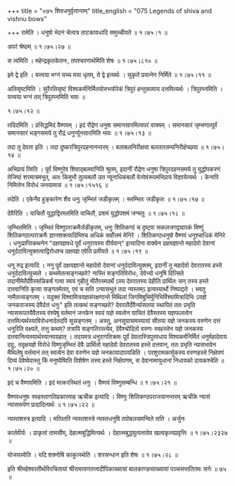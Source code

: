 +++
title = "०७५ शिवधनुर्वृत्तान्तम्"
title_english = "075 Legends of shiva and vishnu bows"

+++
रामेति । धनुषो भेदनं चेत्यत्र ताटकावधादि समुच्चीयते  ॥  १।७५।१ ॥   

  

अपरं श्रेष्ठम्  ॥  १।७५।२७ ॥   

  

स त्वमिति । महेन्द्रकृतकेतनः, तपश्चरणार्थमिति शेषः  ॥  १।७५।८१० ॥   

  

इमे द्वे इति । यत्त्वया भग्नं यच्च मया धृतम्, ते द्वे इत्यर्थः । सुकृते प्रयत्नेन निर्मिते  ॥  १।७५।११ ॥   

  

अतिसृष्टमिति । सुरैरतिसृष्टं विश्वकर्मनिर्मितयोरुभयोरेकं त्रिपुरं हन्तुकामाय दत्तमित्यर्थः । त्रिपुरघ्नमिति । यत्त्वया भग्नं तत् त्रिपुरघ्नमिति भावः  ॥   

१।७५।१२  ॥   

तदिदमिति । प्रसिद्धमिदं वैष्णवम् । इदं रौद्रेण धनुषा समानसारमित्यपरं वाक्यम् । समानसारं जृम्भणात्पूर्वं समानसारं भङ्गसमये तु रौद्रं धनुर्न्यूनसारमिति भावः  ॥  १।७५।१३ ॥   

  

तदा तु देवता इति । तदा दुष्करत्रिपुरदहनानन्तरम् । बलाबलनिरीक्षया बलतारतम्यनिरीक्षेच्छया  ॥  १।७५।१४ ॥   

  

अभिप्रायं त्विति । पूर्वं विष्णुरेव शिवाद्बलवानिति श्रुतम्, इदानीं रौद्रेण धनुषा त्रिपुरदहनसमये तु युद्धोपकरणं तेजिष्ठं शरमात्रमभूत्, अतः किमुभौ तुल्यबलौ उत न्यूनाधिकबलौ वेत्येवंरूपमभिप्रायं विज्ञायेत्यर्थः । केनापि निमित्तेन विरोधं जनयामास  ॥  १।७५।१५१६ ॥   

  

तदेति । एकेनैव हुङ्कारेण शैव धनुः जृम्भितं जडीकृतम् । स्तम्भितः जडीकृतः  ॥  १।७५।१७ ॥   

  

देवैरिति । याचितौ युद्धाद्विरमतमिति याचितौ, प्रशमं युद्धोपशमं जग्मतुः  ॥  १।७५।१८ ॥   

  

जृम्भितमिति । जृम्भितं विष्णुपराक्रमैर्जडीकृतम्, धनुः शितिकण्ठं च दृष्ट्वा सकलजगद्व्यापकं विष्णुं शितिकण्ठात्पराक्रमैः ज्ञानशक्त्यादिभिश्च अधिकं सर्वोत्तमं मेनिरे । शितिकण्ठधनुषो वैष्णवं धनुश्चाधिकं मेनिरे । धनुःप्राप्तिकथनेन "दक्षयज्ञवधे पूर्वं धनुरायस्य वीर्यवान्" इत्यादिना वाक्येन दक्षयज्ञान्ते महादेवो देवानां धनुर्ददावित्युक्तत्वाद्विरोधश्च दक्षयज्ञ एवेति प्रतीयते  ॥  १।७५।१९ ॥   

  

धनू रुद्र इत्यादि । ननु पूर्वं दक्षयज्ञान्ते महादेवो देवानां धनुर्ददावित्युक्तम्, इदानीं तु महादेवो देवरातस्य हस्ते धनुर्ददावित्युच्यते । कथमेतत्सङ्गच्छते? नास्ति सङ्गतिविरोधः, देवेभ्यो धनुषि दित्सिते तदानीमेतैर्देवैस्सन्निकर्षं गत्वा स्वयं गृहीतुं भीतैरस्मदर्थे ऽस्य देवरातस्य देहीति प्रार्थितः सन् तस्य हस्ते दत्तवानिति कृत्वा सङ्गतमेतत्, एवं च सति ऽन्यासभूतं तदा न्यस्तम्ऽ इत्यस्यार्थो निष्पद्यते । भवतु नामैतत्सङ्गतम् । यदुक्तं विश्वामित्रयज्ञसंरक्षणान्ते मिथिलां जिगमिषुभिर्मुनिभिर्विश्वामित्रादिभिः ऽयज्ञे जनकराजस्य देवैर्दत्तं धनुः" इति तत्कथं सङ्गच्छते? देवरातैर्देवैर्न्यासतया स्थापितं ततः प्रभृति न्यासरूपतयैवैतस्य वंश्येषु वर्तमानं जनकेन स्वयं यज्ञे स्वत्वेन याचितं देवैस्तस्य यज्ञफलत्वेन दत्तमित्यर्थस्याविरोधनादेतदपि सुसङ्गतम् । अस्तु, अनसूयासमस्यायां सीतया यज्ञे जनकस्य वरुणेन दत्तं धनुरिति वक्ष्यते, तत्तु कथम्? तत्रापि सङ्गतिरस्त्येव, देवैश्चोदितो वरुणः स्वहस्तेन यज्ञे जनकस्य दत्तवानित्यस्यार्थस्यानवग्रहात् । तदयमत्र धनुरागतिक्रमः पूर्वं देवतास्त्रिपुरवधाय विश्वकर्मनिर्मितं धनुर्महादेवाय ददुः, तदृक्षयज्ञे विरोधे विष्णुजृम्भितं देवैः प्रार्थितो महादेवो देवरातस्य हस्ते दत्तवान्, ततः प्रभृति न्यासभावेन मैथिलेषु वर्त्तमानं तत् स्वत्वेन देवा वरुणेन यज्ञे जनकायादापयन्निति । परशुरामकार्मुकस्य वरुणहस्ते निक्षेपणं दिव्यं देवेष्वेवास्तु किं मनुष्येष्विति विशेषेण तस्य हस्ते निक्षेपणम्, स देवानामायुधानां निधायको दायकश्चेति  ॥  १।७५।२० ॥   

  

इदं च वैष्णवमिति । इदं मत्करस्थितं धनुः । वैष्णवं विष्णुसम्बन्धि  ॥  १।७५।२१ ॥   

  

वैष्णवधनुषः स्वहस्तागतिप्रकारमाह ऋचीक इत्यादि । विष्णुः शितिकण्ठपराजयानन्तरम् ऋचीके न्यासं न्यासरूपेण प्रादादित्यर्थः  ॥  १।७५।२२ ॥   

  

न्यस्तशस्त्र इत्यादि । मत्पितरि न्यस्तशस्त्रे न्यस्तधनुषि तपोबलसमन्विते सति । अर्जुनः  

कार्तवीर्यः । प्राकृतां तामसीम्, देहात्मबुद्धिमित्यर्थः । देहात्मबुद्ध्युत्पत्तावेव खल्वकृत्यप्रवृत्तिः  ॥  १।७५।२३२७ ॥   

  

योजयस्वेति । यदि शक्नोषि काकुत्स्थेति । शरसन्धान इति शेषः  ॥  १।७५।२८ ॥   

  

इति श्रीमहेश्वरतीर्थविरचितायां श्रीरामायणतत्त्वदीपिकाख्यायां बालकाण्डव्याख्यायां पञ्चसप्ततितमः सर्गः  ॥  ७५  ॥   

  

  

